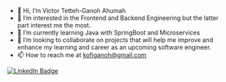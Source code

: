 - 👋 Hi, I’m Victor Tetteh-Ganoh Ahumah
- 👀 I’m interested in the Frontend and Backend Engineering but the latter part interest me the most.
- 🌱 I’m currently learning Java with SpringBoot and Microservices
- 💞️ I’m looking to collaborate on projects that will help me improve and enhance my learning and career as an upcoming software engineer.
- 📫 How to reach me at kofiganoh@gmail.com
 <div id="badges">
  <a href="https://www.linkedin.com/in/victor-ahumah-16684519b">
    <img src="https://img.shields.io/badge/LinkedIn-blue?style=for-the-badge&logo=linkedin&logoColor=white" alt="LinkedIn Badge"/>
  </a>
</div>

<!---
VicGanoh/VicGanoh is a ✨ special ✨ repository because its `README.md` (this file) appears on your GitHub profile.
You can click the Preview link to take a look at your changes.
--->
